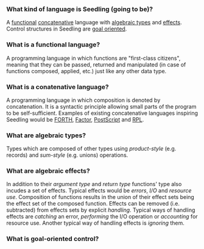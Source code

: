 ### What kind of language is Seedling (going to be)? 

A
[functional](#what-is-a-functional-language) 
[concatenative](#what-is-a-concatenative-language) language with 
[algebraic types](#what-are-algebraic-types) and 
[effects](#what-are-algebraic-effects). Control structures in Seedling are 
[goal oriented](#what-is-goal-oriented-control).
 
### What is a functional language?

A programming language in which functions are "first-class citizens", 
meaning that they can be passed, returned and manipulated (in case of 
functions composed, applied, etc.) just like any other data type.

### What is a conatenative language?

A programming language in which composition is denoted by concatenation. 
It is a syntactic principle allowing small parts of the program to be self-sufficient. 
Examples of existing concatenative languages inspiring Seedling would be [FORTH][FORTH], 
[Factor][Factor], [PostScript][PS] and [RPL][RPL].

### What are algebraic types?

Types which are composed of other types using *product-style* (e.g. records) and *sum-style* (e.g. unions) 
operations.

### What are algebraic effects?

In addition to their *argument type* and *return type* functions' type also incudes a set of effects. 
Typical effects would be *errors*, *I/O* and *resource use*.
Composition of functions results in the union of their effect sets being the effect set of the composed function. 
Effects can be removed (i.e. subtracted) from effects sets by explicit *handling*. Typical ways of handling 
effects are *catching* an error, *performing* the I/O operation or *accounting* for resource use. Another typical 
way of handling effects is *ignoring* them.

### What is goal-oriented control?

[FORTH]: https://en.wikipedia.org/wiki/Forth_(programming_language)
[Factor]:  https://factorcode.org/
[PS]: https://en.wikipedia.org/wiki/PostScript
[RPL]: https://en.wikipedia.org/wiki/RPL_(programming_language)
